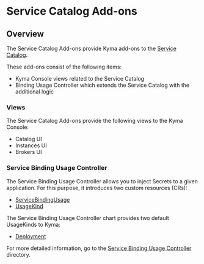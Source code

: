 # Service Catalog Add-ons

## Overview

The Service Catalog Add-ons provide Kyma add-ons to the [Service Catalog](https://github.com/kyma-project/kyma/blob/master/resources/service-catalog/README.md).

These add-ons consist of the following items:
* Kyma Console views related to the Service Catalog
* Binding Usage Controller which extends the Service Catalog with the additional logic

### Views

The Service Catalog Add-ons provide the following views to the Kyma Console:

* Catalog UI
* Instances UI
* Brokers UI

### Service Binding Usage Controller

The Service Binding Usage Controller allows you to inject Secrets to a given application. For this purpose, it introduces two custom resources (CRs):

* [ServiceBindingUsage](../../docs/05-technical-reference/00-custom-resources/smgt-01-sc-sbu.md)
* [UsageKind](../../docs/05-technical-reference/00-custom-resources/smgt-02-sc-usage-kind.md)

The Service Binding Usage Controller chart provides two default UsageKinds to Kyma:

* [Deployment](charts/service-binding-usage-controller/templates/deployment-usage-kind.yaml)

For more detailed information, go to the [Service Binding Usage Controller](https://github.com/kyma-project/kyma/tree/master/components/service-binding-usage-controller/docs) directory.
